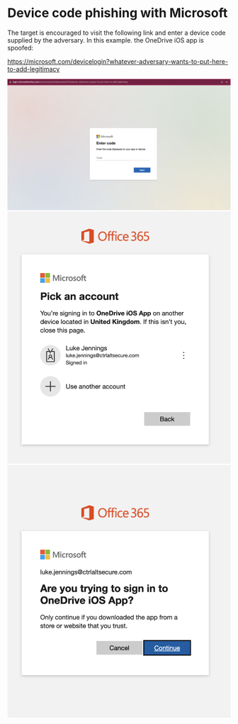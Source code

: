 # Device code phishing with Microsoft

The target is encouraged to visit the following link and enter a device code supplied by the adversary. In this example. the OneDrive iOS app is spoofed:

https://microsoft.com/devicelogin?whatever-adversary-wants-to-put-here-to-add-legitimacy

![screenshot](ms_devicecode1.png)
![screenshot](ms_devicecode2.png)
![screenshot](ms_devicecode3.png)
